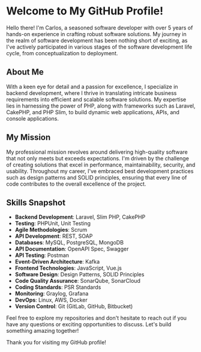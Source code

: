 
# Welcome to My GitHub Profile!

Hello there! I'm Carlos, a seasoned software developer with over 5 years of hands-on experience in crafting robust software solutions. My journey in the realm of software development has been nothing short of exciting, as I've actively participated in various stages of the software development life cycle, from conceptualization to deployment.

## About Me

With a keen eye for detail and a passion for excellence, I specialize in backend development, where I thrive in translating intricate business requirements into efficient and scalable software solutions. My expertise lies in harnessing the power of PHP, along with frameworks such as Laravel, CakePHP, and PHP Slim, to build dynamic web applications, APIs, and console applications.

## My Mission

My professional mission revolves around delivering high-quality software that not only meets but exceeds expectations. I'm driven by the challenge of creating solutions that excel in performance, maintainability, security, and usability. Throughout my career, I've embraced best development practices such as design patterns and SOLID principles, ensuring that every line of code contributes to the overall excellence of the project.

## Skills Snapshot

- **Backend Development**: Laravel, Slim PHP, CakePHP
- **Testing**: PHPUnit, Unit Testing
- **Agile Methodologies**: Scrum
- **API Development**: REST, SOAP
- **Databases**: MySQL, PostgreSQL, MongoDB
- **API Documentation**: OpenAPI Spec, Swagger
- **API Testing**: Postman
- **Event-Driven Architecture**: Kafka
- **Frontend Technologies**: JavaScript, Vue.js
- **Software Design**: Design Patterns, SOLID Principles
- **Code Quality Assurance**: SonarQube, SonarCloud
- **Coding Standards**: PSR Standards
- **Monitoring**: Graylog, Grafana
- **DevOps**: Linux, AWS, Docker
- **Version Control**: Git (GitLab, GitHub, Bitbucket)

Feel free to explore my repositories and don't hesitate to reach out if you have any questions or exciting opportunities to discuss. Let's build something amazing together!

Thank you for visiting my GitHub profile!
